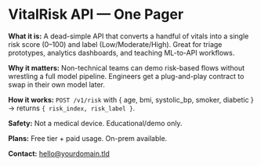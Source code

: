 
# VitalRisk API — One Pager

**What it is:** A dead-simple API that converts a handful of vitals into a single risk score (0–100) and label (Low/Moderate/High). Great for triage prototypes, analytics dashboards, and teaching ML-to-API workflows.

**Why it matters:** Non-technical teams can demo risk-based flows without wrestling a full model pipeline. Engineers get a plug-and-play contract to swap in their own model later.

**How it works:** `POST /v1/risk` with { age, bmi, systolic_bp, smoker, diabetic } → returns `{ risk_index, risk_label }`.

**Safety:** Not a medical device. Educational/demo only.

**Plans:** Free tier + paid usage. On-prem available.

**Contact:** hello@yourdomain.tld
